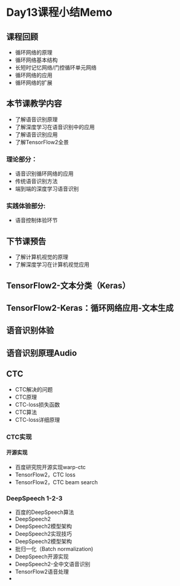 # Day13课程小结Memo
## 课程回顾
* 循环网络的原理
* 循环网络基本结构
* 长短时记忆网络/门控循环单元网络
* 循环网络的应用
* 循环网络的扩展
## 本节课教学内容
* 了解语音识别原理
* 了解深度学习在语音识别中的应用
* 了解语音识别应用
* 了解TensorFlow2全景
### 理论部分：
* 语音识别循环网络的应用
* 传统语音识别方法
* 端到端的深度学习语音识别
### 实践体验部分:
* 语音控制体验环节

## 下节课预告
* 了解计算机视觉的原理
* 了解深度学习在计算机视觉应用

## TensorFlow2-文本分类（Keras）
## TensorFlow2-Keras：循环网络应用-文本生成	
## 	语音识别体验
## 语音识别原理Audio
## CTC
* CTC解决的问题
* CTC原理
* CTC-loss损失函数
* CTC算法
* CTC-loss详细原理
### CTC实现
#### 开源实现
* 百度研究院开源实现warp-ctc
* TensorFlow2，CTC loss
* TensorFlow2，CTC beam search
### DeepSpeech 1-2-3
* 百度的DeepSpeech算法
* DeepSpeech2
* DeepSpeech2模型架构
* DeepSpeech2实现技巧
* DeepSpeech2模型架构
* 批归一化（Batch normalization)
* DeepSpeech开源实现
* DeepSpeech2-全中文语音识别
* TensorFlow2语音处理
* 